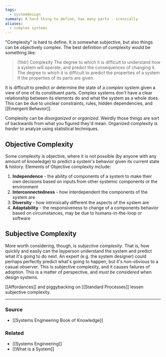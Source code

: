 ```yaml
---
tags:
  - systemdesign
summary: A hard thing to define, has many parts - ironically
aliases:
  - complex systems
---
```

"Complexity" is hard to define. It is somewhat subjective, but also things can be objectively complex. The best definition of complexity would be something like:

> [!tldr] Complexity
> The degree to which it is difficult to understand how a system will operate, and predict the consequences of changing it. 
> The degree to which it is difficult to predict the properties of a system if the properties of its parts are given.

It is difficult to predict or determine the state of a *complex* system given a view of one of its constituent parts. Complex systems don't have a clear relationship between its elements do and what the system as a whole does. This can be due to unclear constraints, rules, hidden dependencies, and [[Emergent Behavior]].

Complexity can be *disorganized* or *organized*. Weirdly those things are sort of backwards from what you figured they'd mean. Organized complexity is *harder* to analyze using statistical techniques.

## Objective Complexity
Some complexity is objective, where it is not possible (by anyone with any amount of knowledge) to predict a system's behavior given its current state & history.  Elements of Objective complexity include:
1. **Independence** - the ability of components of a system to make their own decisions based on inputs from other systemic components or the environment
2. **Interconnectedness** - how interdependent the components of the system are
3. **Diversity** - how intrinsically different the aspects of the system are
4. **Adaptability** - the responsiveness to change of a components behavior based on circumstances, may be due to humans-in-the-loop or software

## Subjective Complexity
More worth considering, though, is *subjective complexity*. That is, how quickly and easily can the layperson understand the system and predict what it's going to do next. An expert (e.g. the system designer) could perhaps perfectly predict what's going to happen, but it's non-obvious to a casual observer. This is subjective complexity, and it causes failures of adoption. This is a matter of perspective, and *must be considered* when design systems. 

[[Affordances]] and piggybacking on [[Standard Processes]] lessen subjective complexity.



---
### Source
- [[Systems Engineering Book of Knowledge]]

### Related
- [[Systems Engineering]]
- [[What is a System]]
